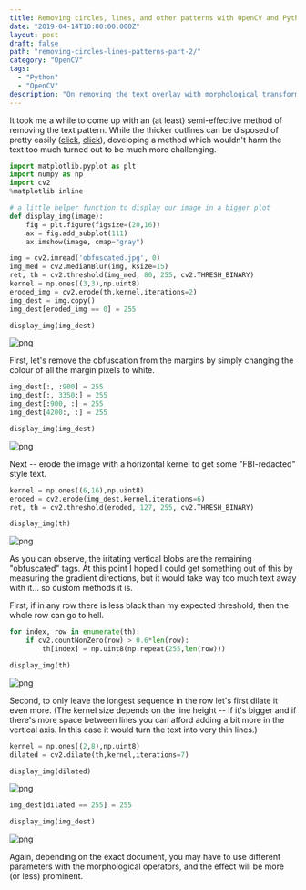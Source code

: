 ```yaml
---
title: Removing circles, lines, and other patterns with OpenCV and Python, part 2
date: "2019-04-14T10:00:00.000Z"
layout: post
draft: false
path: "removing-circles-lines-patterns-part-2/"
category: "OpenCV"
tags:
  - "Python"
  - "OpenCV"
description: "On removing the text overlay with morphological transformations and document layout analysis."
---
```


It took me a while to come up with an (at least) semi-effective method of removing the text pattern. While the thicker outlines can be disposed of pretty easily ([click](/posts/removing-circles-lines-patterns-1/), [click](/posts/removing-circles-lines-patterns-part-1-5/)), developing a method which wouldn't harm the text too much turned out to be much more challenging.


```python
import matplotlib.pyplot as plt
import numpy as np
import cv2
%matplotlib inline

# a little helper function to display our image in a bigger plot
def display_img(image):
    fig = plt.figure(figsize=(20,16))
    ax = fig.add_subplot(111)
    ax.imshow(image, cmap="gray")
```


```python
img = cv2.imread('obfuscated.jpg', 0)
img_med = cv2.medianBlur(img, ksize=15)
ret, th = cv2.threshold(img_med, 80, 255, cv2.THRESH_BINARY)
kernel = np.ones((3,3),np.uint8)
eroded_img = cv2.erode(th,kernel,iterations=2)
img_dest = img.copy()
img_dest[eroded_img == 0] = 255
```


```python
display_img(img_dest)
```


![png](Removing-circles-lines-patterns-part-2_files/Removing-circles-lines-patterns-part-2_3_0.png)


First, let's remove the obfuscation from the margins by simply changing the colour of all the margin pixels to white.


```python
img_dest[:, :900] = 255
img_dest[:, 3350:] = 255
img_dest[:900, :] = 255
img_dest[4200:, :] = 255
```


```python
display_img(img_dest)
```


![png](Removing-circles-lines-patterns-part-2_files/Removing-circles-lines-patterns-part-2_6_0.png)


Next -- erode the image with a horizontal kernel to get some "FBI-redacted" style text.


```python
kernel = np.ones((6,16),np.uint8)
eroded = cv2.erode(img_dest,kernel,iterations=6)
ret, th = cv2.threshold(eroded, 127, 255, cv2.THRESH_BINARY)
```


```python
display_img(th)
```


![png](Removing-circles-lines-patterns-part-2_files/Removing-circles-lines-patterns-part-2_9_0.png)


As you can observe, the iritating vertical blobs are the remaining "obfuscated" tags. At this point I hoped I could get something out of this by measuring the gradient directions, but it would take way too much text away with it... so custom methods it is.

First, if in any row there is less black than my expected threshold, then the whole row can go to hell.


```python
for index, row in enumerate(th):
    if cv2.countNonZero(row) > 0.6*len(row):
        th[index] = np.uint8(np.repeat(255,len(row)))
```


```python
display_img(th)
```


![png](Removing-circles-lines-patterns-part-2_files/Removing-circles-lines-patterns-part-2_12_0.png)


Second, to only leave the longest sequence in the row let's first dilate it even more. (The kernel size depends on the line height -- if it's bigger and if there's more space between lines you can afford adding a bit more in the vertical axis. In this case it would turn the text into very thin lines.)


```python
kernel = np.ones((2,8),np.uint8)
dilated = cv2.dilate(th,kernel,iterations=7)
```


```python
display_img(dilated)
```


![png](Removing-circles-lines-patterns-part-2_files/Removing-circles-lines-patterns-part-2_15_0.png)



```python
img_dest[dilated == 255] = 255
```


```python
display_img(img_dest)
```


![png](Removing-circles-lines-patterns-part-2_files/Removing-circles-lines-patterns-part-2_17_0.png)


Again, depending on the exact document, you may have to use different parameters with the morphological operators, and the effect will be more (or less) prominent.
